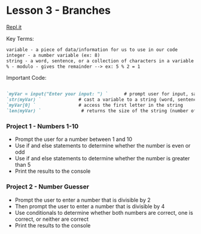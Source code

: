 # Lesson 3 - Branches

[Repl.it](https://repl.it/~)

Key Terms:
```markdown
variable - a piece of data/information for us to use in our code
integer - a number variable (ex: 8)
string - a word, sentence, or a collection of characters in a variable (ex: "i like turtles")
% - modulo - gives the remainder --> ex: 5 % 2 = 1
```

Important Code:
```markdown

`myVar = input("Enter your input: ") `      # prompt user for input, save as variable
`str(myVar) `              # cast a variable to a string (word, sentence, or a collection of characters)
`myVar[0] `                # access the first letter in the string
`len(myVar) `               # returns the size of the string (number of characters)

```

### Project 1 - Numbers 1-10
  - Prompt the user for a number between 1 and 10
  - Use if and else statements to determine whether the number is even or odd
  - Use if and else statements to determine whether the number is greater than 5
  - Print the results to the console
  
 ### Project 2 - Number Guesser
  - Prompt the user to enter a number that is divisible by 2
  - Then prompt the user to enter a number that is divisible by 4
  - Use conditionals to determine whether both numbers are correct, one is correct, or neither are correct
  - Print the results to the console
  
